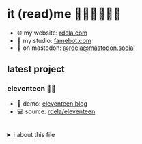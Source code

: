 # it (read)me 🏴‍☠️🏳️‍🌈🏳️‍⚧️

<ul>
	<li>🌐 my website: <a href="https://rdela.com">rdela.com</a></li>
	<li>🤖 my studio: <a href="https://famebot.com">famebot.com</a></li>
	<li>🐘 on mastodon: <a href="https://mastodon.social/@rdela" rel="me nofollow">@rdela@mastodon.social</a></li>
</ul>

## latest project

### eleventeen 🌈📓

- 👾 demo: [eleventeen.blog](https://eleventeen.blog) 
- 💻 source: [rdela/eleventeen](https://github.com/rdela/eleventeen)

<br />

<details>
	<summary>ℹ️ about this file</summary>
	<br />
	<strong><a href="https://github.com/rdela/rdela">rdela/rdela</a></strong> is a ✨ _special_ ✨ repository because its <code>README.md</code> (this file) appears on <a href="https://github.com/rdela">@rdela</a>. Find out how to <a href="https://docs.github.com/en/account-and-profile/setting-up-and-managing-your-github-profile/customizing-your-profile/managing-your-profile-readme">make your own</a>.
</details>
